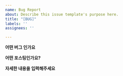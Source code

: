 ```yaml
---
name: Bug Report
about: Describe this issue template's purpose here.
title: "[BUG]"
labels: ''
assignees: ''

---
```


**어떤 버그 인가요**


**어떤 포스팅인가요?**


**자세한 내용을 입력해주세요**
